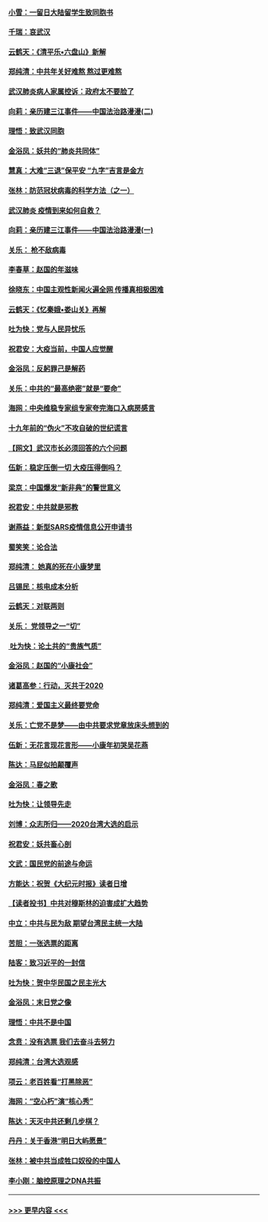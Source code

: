 #### [小雪：一留日大陆留学生致同胞书](../pages/nsc993/n11834624.md?t=01312311) 
#### [千瑞：哀武汉](../pages/nsc993/n11833647.md?t=01312311) 
#### [云鹤天：《清平乐▪六盘山》新解](../pages/nsc993/n11833611.md?t=01312311) 
#### [郑纯清：中共年关好难熬 熬过更难熬](../pages/nsc993/n11833489.md?t=01312311) 
#### [武汉肺炎病人家属控诉：政府太不要脸了](../pages/nsc993/n11833205.md?t=01312311) 
#### [向莉：亲历建三江事件——中国法治路漫漫(二)](../pages/nsc993/n11829102.md?t=01312311) 
#### [理悟：致武汉同胞](../pages/nsc993/n11831522.md?t=01312311) 
#### [金浴凤：妖共的“肺炎共同体”](../pages/nsc993/n11829448.md?t=01312311) 
#### [慧真：大难“三退”保平安 “九字”吉言是金方](../pages/nsc993/n11829501.md?t=01312311) 
#### [张林：防范冠状病毒的科学方法（之一）](../pages/nsc993/n11828618.md?t=01312311) 
#### [武汉肺炎 疫情到来如何自救？](../pages/nsc993/n11827632.md?t=01312311) 
#### [向莉：亲历建三江事件——中国法治路漫漫(一)](../pages/nsc993/n11827190.md?t=01312311) 
#### [关乐： 枪不敌病毒](../pages/nsc993/n11826746.md?t=01312311) 
#### [李春草：赵国的年滋味](../pages/nsc993/n11826321.md?t=01312311) 
#### [徐晓东：中国主观性新闻火遍全网 传播真相极困难](../pages/nsc993/n11826508.md?t=01312311) 
#### [云鹤天：《忆秦娥▪娄山关》再解](../pages/nsc993/n11824682.md?t=01312311) 
#### [吐为快：党与人民异忧乐](../pages/nsc993/n11824660.md?t=01312311) 
#### [祝君安：大疫当前，中国人应觉醒](../pages/nsc993/n11821946.md?t=01312311) 
#### [金浴凤：反躬罪己是解药](../pages/nsc993/n11820280.md?t=01312311) 
#### [关乐：中共的“最高绝密”就是“要命”](../pages/nsc993/n11816946.md?t=01312311) 
#### [海网：中央维稳专家组专家夸完海口入病房感言](../pages/nsc993/n11815138.md?t=01312311) 
#### [十九年前的“伪火”不攻自破的世纪谎言](../pages/nsc993/n11813238.md?t=01312311) 
#### [【网文】武汉市长必须回答的六个问题](../pages/nsc993/n11813848.md?t=01312311) 
#### [伍新：稳定压倒一切 大疫压得倒吗？](../pages/nsc993/n11812634.md?t=01312311) 
#### [梁京：中国爆发“新非典”的警世意义](../pages/nsc993/n11812554.md?t=01312311) 
#### [祝君安：中共就是邪教](../pages/nsc993/n11812431.md?t=01312311) 
#### [谢燕益：新型SARS疫情信息公开申请书](../pages/nsc993/n11808840.md?t=01312311) 
#### [蜀笑笑：论合法](../pages/nsc993/n11808064.md?t=01312311) 
#### [郑纯清： 她真的死在小康梦里](../pages/nsc993/n11806623.md?t=01312311) 
#### [吕锡民：核电成本分析](../pages/nsc993/n11806284.md?t=01312311) 
#### [云鹤天：对联两则](../pages/nsc993/n11805957.md?t=01312311) 
#### [关乐： 党领导之一“切”](../pages/nsc993/n11804505.md?t=01312311) 
#### [ 吐为快：论土共的“贵族气质”](../pages/nsc993/n11804490.md?t=01312311) 
#### [金浴凤：赵国的“小康社会”](../pages/nsc993/n11804452.md?t=01312311) 
#### [诸葛高参：行动，灭共于2020](../pages/nsc993/n11804120.md?t=01312311) 
#### [郑纯清：爱国主义最终要党命](../pages/nsc993/n11802197.md?t=01312311) 
#### [关乐：亡党不是梦——由中共要求党章放床头想到的](../pages/nsc993/n11802156.md?t=01312311) 
#### [伍新：无花言现花言形——小康年初哭吴花燕](../pages/nsc993/n11800044.md?t=01312311) 
#### [陈达：马屁似拍颠覆声](../pages/nsc993/n11800010.md?t=01312311) 
#### [金浴凤：春之歌](../pages/nsc993/n11797687.md?t=01312311) 
#### [吐为快：让领导先走](../pages/nsc993/n11797512.md?t=01312311) 
#### [刘博：众志所归——2020台湾大选的启示](../pages/nsc993/n11796878.md?t=01312311) 
#### [祝君安：妖共畜心剖](../pages/nsc993/n11794273.md?t=01312311) 
#### [文武：国民党的前途与命运](../pages/nsc993/n11794198.md?t=01312311) 
#### [方能达：祝贺《大纪元时报》读者日增](../pages/nsc993/n11793807.md?t=01312311) 
#### [【读者投书】中共对穆斯林的迫害成扩大趋势](../pages/nsc993/n11791371.md?t=01312311) 
#### [中立：中共与民为敌 期望台湾民主统一大陆](../pages/nsc993/n11790392.md?t=01312311) 
#### [苦胆：一张选票的距离](../pages/nsc993/n11788914.md?t=01312311) 
#### [陆客：致习近平的一封信](../pages/nsc993/n11788867.md?t=01312311) 
#### [吐为快：贺中华民国之民主光大](../pages/nsc993/n11788618.md?t=01312311) 
#### [金浴凤：末日党之像](../pages/nsc993/n11787475.md?t=01312311) 
#### [理悟：中共不是中国](../pages/nsc993/n11787463.md?t=01312311) 
#### [念贲：没有选票  我们去奋斗去努力](../pages/nsc993/n11787398.md?t=01312311) 
#### [郑纯清：台湾大选观感](../pages/nsc993/n11786210.md?t=01312311) 
#### [项云：老百姓看“打黑除恶”](../pages/nsc993/n11785398.md?t=01312311) 
#### [海网：“空心朽”演“核心秀”](../pages/nsc993/n11783874.md?t=01312311) 
#### [陈达：天灭中共还剩几步棋？](../pages/nsc993/n11783719.md?t=01312311) 
#### [丹丹：关于香港“明日大屿愿景”](../pages/nsc993/n11783273.md?t=01312311) 
#### [张林：被中共当成牲口奴役的中国人](../pages/nsc993/n11782397.md?t=01312311) 
#### [李小刚：脑控原理之DNA共振](../pages/nsc993/n11780962.md?t=01312311) 

----
#### [ >>> 更早内容 <<< ](../indexes/nsc993-earlier.md)
